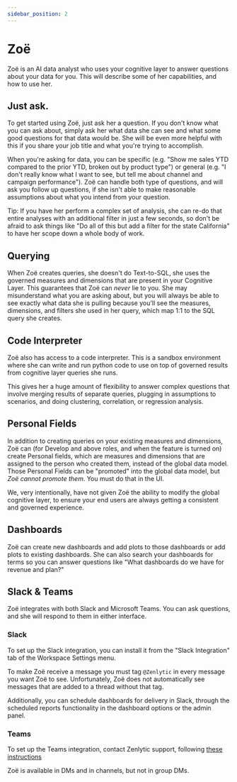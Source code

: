 ```yaml
---
sidebar_position: 2
---
```


# Zoë


Zoë is an AI data analyst who uses your cognitive layer to answer questions about your data for you. This will describe some of her capabilities, and how to use her. 


## Just ask.

To get started using Zoë, just ask her a question. If you don't know what you can ask about, simply ask her what data she can see and what some good questions for that data would be. She will be even more helpful with this if you share your job title and what you're trying to accomplish. 

When you're asking for data, you can be specific (e.g. "Show me sales YTD compared to the prior YTD, broken out by product type") or general (e.g. "I don't really know what I want to see, but tell me about channel and campaign performance"). Zoë can handle both type of questions, and will ask you follow up questions, if she isn't able to make reasonable assumptions about what you intend from your question.

Tip: If you have her perform a complex set of analysis, she can re-do that entire analyses with an additional filter in just a few seconds, so don't be afraid to ask things like "Do all of this but add a filter for the state California" to have her scope down a whole body of work.

## Querying

When Zoë creates queries, she doesn't do Text-to-SQL, she uses the governed measures and dimensions that are present in your Cognitive Layer. This guarantees that Zoë can *never* lie to you. She may misunderstand what you are asking about, but you will always be able to see exactly what data she is pulling because you'll see the measures, dimensions, and filters she used in her query, which map 1:1 to the SQL query she creates.

## Code Interpreter

Zoë also has access to a code interpreter. This is a sandbox environment where she can write and run python code to use on top of governed results from cognitive layer queries she runs.

This gives her a huge amount of flexibility to answer complex questions that involve merging results of separate queries, plugging in assumptions to scenarios, and doing clustering, correlation, or regression analysis.


## Personal Fields

In addition to creating queries on your existing measures and dimensions, Zoë can (for Develop and above roles, and when the feature is turned on) create Personal fields, which are measures and dimensions that are assigned to the person who created them, instead of the global data model. Those Personal Fields can be "promoted" into the global data model, but *Zoë cannot promote them*. You must do that in the UI.

We, very intentionally, have not given Zoë the ability to modify the global cognitive layer, to ensure your end users are always getting a consistent and governed experience. 


## Dashboards

Zoë can create new dashboards and add plots to those dashboards or add plots to existing dashboards. She can also search your dashboards for terms so you can answer questions like "What dashboards do we have for revenue and plan?"


## Slack & Teams

Zoë integrates with both Slack and Microsoft Teams. You can ask questions, and she will respond to them in either interface.


### Slack 

To set up the Slack integration, you can install it from the "Slack Integration" tab of the Workspace Settings menu. 

To make Zoë receive a message you must tag `@Zenlytic` in every message you want Zoë to see. Unfortunately, Zoë does not automatically see messages that are added to a thread without that tag.

Additionally, you can schedule dashboards for delivery in Slack, through the scheduled reports functionality in the dashboard options or the admin panel.


### Teams 

To set up the Teams integration, contact Zenlytic support, following [these instructions](https://zenlytics.notion.site/Installing-the-Zenlytic-Bot-in-Microsoft-Teams-b5eb4f7ac7eb4a45bc350bcd9931dc4b)

Zoë is available in DMs and in channels, but not in group DMs.


